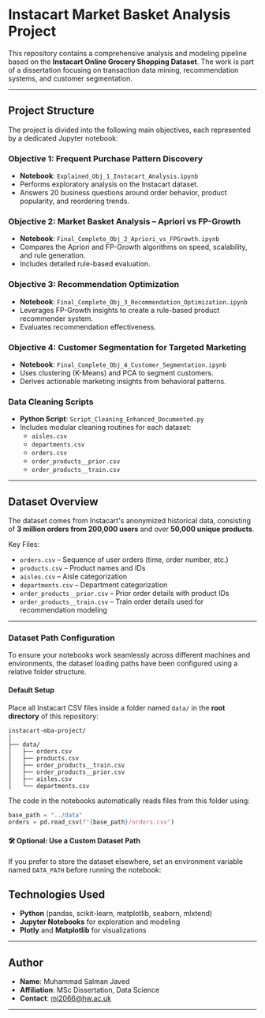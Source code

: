 #  Instacart Market Basket Analysis Project

This repository contains a comprehensive analysis and modeling pipeline based on the **Instacart Online Grocery Shopping Dataset**. The work is part of a dissertation focusing on transaction data mining, recommendation systems, and customer segmentation.

---

##  Project Structure

The project is divided into the following main objectives, each represented by a dedicated Jupyter notebook:

###  Objective 1: Frequent Purchase Pattern Discovery
- **Notebook**: `Explained_Obj_1_Instacart_Analysis.ipynb`
- Performs exploratory analysis on the Instacart dataset.
- Answers 20 business questions around order behavior, product popularity, and reordering trends.

###  Objective 2: Market Basket Analysis – Apriori vs FP-Growth
- **Notebook**: `Final_Complete_Obj_2_Apriori_vs_FPGrowth.ipynb`
- Compares the Apriori and FP-Growth algorithms on speed, scalability, and rule generation.
- Includes detailed rule-based evaluation.

###  Objective 3: Recommendation Optimization
- **Notebook**: `Final_Complete_Obj_3_Recommendation_Optimization.ipynb`
- Leverages FP-Growth insights to create a rule-based product recommender system.
- Evaluates recommendation effectiveness.

###  Objective 4: Customer Segmentation for Targeted Marketing
- **Notebook**: `Final_Complete_Obj_4_Customer_Segmentation.ipynb`
- Uses clustering (K-Means) and PCA to segment customers.
- Derives actionable marketing insights from behavioral patterns.

###  Data Cleaning Scripts
- **Python Script**: `Script_Cleaning_Enhanced_Documented.py`
- Includes modular cleaning routines for each dataset:
  - `aisles.csv`
  - `departments.csv`
  - `orders.csv`
  - `order_products__prior.csv`
  - `order_products__train.csv`

---

##  Dataset Overview

The dataset comes from Instacart's anonymized historical data, consisting of **3 million orders from 200,000 users** and over **50,000 unique products**.

Key Files:
- `orders.csv` – Sequence of user orders (time, order number, etc.)
- `products.csv` – Product names and IDs
- `aisles.csv` – Aisle categorization
- `departments.csv` – Department categorization
- `order_products__prior.csv` – Prior order details with product IDs
- `order_products__train.csv` – Train order details used for recommendation modeling

---
###  Dataset Path Configuration

To ensure your notebooks work seamlessly across different machines and environments, the dataset loading paths have been configured using a relative folder structure.  

####  Default Setup
Place all Instacart CSV files inside a folder named `data/` in the **root directory** of this repository:

```
instacart-mba-project/
│
├── data/
│   ├── orders.csv
│   ├── products.csv
│   ├── order_products__train.csv
│   ├── order_products__prior.csv
│   ├── aisles.csv
│   └── departments.csv
```

The code in the notebooks automatically reads files from this folder using:

```python
base_path = "../data"
orders = pd.read_csv(f"{base_path}/orders.csv")
```

#### 🛠 Optional: Use a Custom Dataset Path
If you prefer to store the dataset elsewhere, set an environment variable named `DATA_PATH` before running the notebook:
##  Technologies Used

- **Python** (pandas, scikit-learn, matplotlib, seaborn, mlxtend)
- **Jupyter Notebooks** for exploration and modeling
- **Plotly** and **Matplotlib** for visualizations

---



##  Author

- **Name**: Muhammad Salman Javed
- **Affiliation**: MSc Dissertation, Data Science
- **Contact**: mj2066@hw.ac.uk

---



